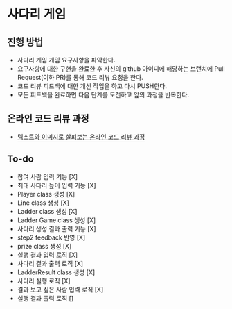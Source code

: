 # 사다리 게임

## 진행 방법

* 사다리 게임 게임 요구사항을 파악한다.
* 요구사항에 대한 구현을 완료한 후 자신의 github 아이디에 해당하는 브랜치에 Pull Request(이하 PR)를 통해 코드 리뷰 요청을 한다.
* 코드 리뷰 피드백에 대한 개선 작업을 하고 다시 PUSH한다.
* 모든 피드백을 완료하면 다음 단계를 도전하고 앞의 과정을 반복한다.

## 온라인 코드 리뷰 과정

* [텍스트와 이미지로 살펴보는 온라인 코드 리뷰 과정](https://github.com/nextstep-step/nextstep-docs/tree/master/codereview)

## To-do

* 참여 사람 입력 기능 [X]
* 최대 사다리 높이 입력 기능 [X]
* Player class 생성 [X]
* Line class 생성 [X]
* Ladder class 생성 [X]
* Ladder Game class 생성 [X]
* 사다리 생성 결과 출력 기능 [X]
* step2 feedback 반영 [X]
* prize class 생성 [X]
* 실행 결과 입력 로직 [X]
* 사다리 결과 출력 로직 [X]
* LadderResult class 생성 [X]
* 사다리 실행 로직 [X]
* 결과 보고 싶은 사람 입력 로직 [X]
* 실행 결과 출력 로직 []